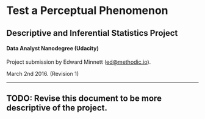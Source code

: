 # Test a Perceptual Phenomenon
## Descriptive and Inferential Statistics Project
#### Data Analyst Nanodegree (Udacity)
Project submission by Edward Minnett (ed@methodic.io).

March 2nd 2016. (Revision 1)

----------

## TODO: Revise this document to be more descriptive of the project.